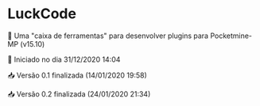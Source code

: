 # LuckCode
:hammer: Uma "caixa de ferramentas" para desenvolver plugins para Pocketmine-MP (v15.10)

:calendar: Iniciado no dia 31/12/2020 14:04

:inbox_tray: Versão 0.1 finalizada (14/01/2020 19:58)

:inbox_tray: Versão 0.2 finalizada (24/01/2020 21:34)

